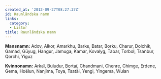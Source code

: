 ```yaml
---
created_at: '2012-09-27T08:27:37Z'
id: Raunländska namn
links:
  category:
  - Listor
title: Raunländska namn
---
```


**Mansnamn:** Adov, Alkor, Amarkhu, Barke, Batar, Borku, Charur, Dolchik, Gamad, Güyug, Hangur,
Jamuga, Kamar, Kovalyg, Tabar, Torbol, Tsanbur, Qorchi, Yiguz

**Kvinnonamn:** Arkaï, Buludur, Bortaï, Chandmani, Chenre, Chimge, Erdene, Gema, Hoëlun, Nanjima,
Toya, Tsatäi, Yengi, Yingema, Wulan